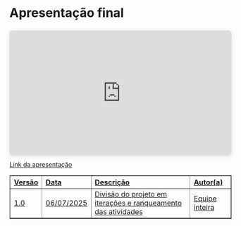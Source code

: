 # Apresentação final

<div style="position: relative; width: 100%; height: 0; padding-top: 56.2500%;
 padding-bottom: 0; box-shadow: 0 2px 8px 0 rgba(63,69,81,0.16); margin-top: 1.6em; margin-bottom: 0.9em; overflow: hidden;
 border-radius: 8px; will-change: transform;">
  <iframe loading="lazy" style="position: absolute; width: 100%; height: 100%; top: 0; left: 0; border: none; padding: 0;margin: 0;"
    src="https://www.canva.com/design/DAGsnzYhMG4/An7r-xh0GzdOKKqmvKDpDQ/view?embed" allowfullscreen="allowfullscreen" allow="fullscreen">
  </iframe>
</div>
<a href="https:&#x2F;&#x2F;www.canva.com&#x2F;design&#x2F;DAGsnzYhMG4&#x2F;An7r-xh0GzdOKKqmvKDpDQ&#x2F;view?utm_content=DAGsnzYhMG4&amp;utm_campaign=designshare&amp;utm_medium=embeds&amp;utm_source=link" target="_blank" rel="noopener">Link da apresentação


<table border="1" style="width:100%; border-collapse: collapse; text-align: left;">
  <thead>
    <tr>
      <th>Versão</th>
      <th>Data</th>
      <th>Descrição</th>
      <th>Autor(a)</th>
    </tr>
  </thead>
  <tbody>
    <tr>
      <td>1.0</td>
      <td>06/07/2025</td>
      <td>Divisão do projeto em iterações e ranqueamento das atividades</td>
      <td>Equipe inteira</td>
    </tr>
  </tbody>
</table>